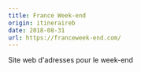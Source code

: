 ```yaml
---
title: France Week-end
origin: itineraireb
date: 2018-08-31
url: https://franceweek-end.com/
---
```


Site web d'adresses pour le week-end

<!--more-->
